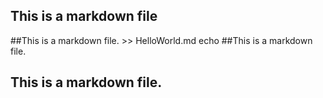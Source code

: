 ## This is a markdown file
##This is a markdown file. >> HelloWorld.md
echo ##This is a markdown file.
## This is a markdown file.
